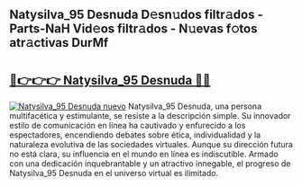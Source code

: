 ## Natysilva_95 Desnuda D𝚎sn𝚞dos filtr𝚊dos - Parts-NaH Vid𝚎os filtr𝚊dos - N𝚞evas f𝚘tos atr𝚊ctivas DurMf

# <h2><a href="http://mb14z4.tromn.icu/?c=Natysilva_95+Desnuda">🔗👉👉👉 Natysilva_95 Desnuda 🔗🔗</a></h2>

[![Natysilva_95 Desnuda nuevo](https://i.imgur.com/pEAQMta.gif)](http://mb14z4.tromn.icu/?c=Natysilva_95+Desnuda)
Natysilva_95 Desnuda, una persona multifacética y estimulante, se resiste a la descripción simple. Su innovador estilo de comunicación en línea ha cautivado y enfurecido a los espectadores, encendiendo debates sobre ética, individualidad y la naturaleza evolutiva de las sociedades virtuales. Aunque su dirección futura no está clara, su influencia en el mundo en línea es indiscutible. Armado con una dedicación inquebrantable y un atractivo innegable, el progreso de Natysilva_95 Desnuda en el universo virtual es ilimitado.
